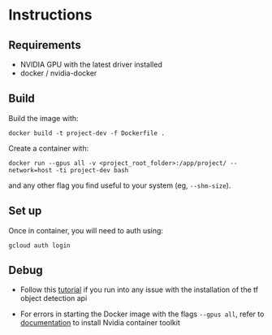 # Instructions

## Requirements

* NVIDIA GPU with the latest driver installed
* docker / nvidia-docker

## Build
Build the image with:
```
docker build -t project-dev -f Dockerfile .
```

Create a container with:
```
docker run --gpus all -v <project_root_folder>:/app/project/ --network=host -ti project-dev bash
```
and any other flag you find useful to your system (eg, `--shm-size`).

## Set up

Once in container, you will need to auth using:
```
gcloud auth login
```

## Debug
* Follow this [tutorial](https://tensorflow-object-detection-api-tutorial.readthedocs.io/en/latest/install.html#tensorflow-object-detection-api-installation) if you run into any issue with the installation of the
tf object detection api

* For errors in starting the Docker image with the flags `--gpus all`, refer to [documentation](https://docs.nvidia.com/datacenter/cloud-native/container-toolkit/install-guide.html) to install Nvidia container toolkit
